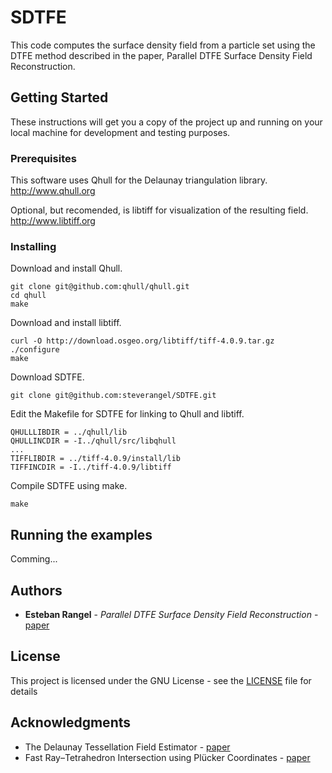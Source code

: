 # SDTFE
This code computes the surface density field from a particle set using the DTFE method described in the paper, Parallel DTFE Surface Density Field Reconstruction.  

## Getting Started

These instructions will get you a copy of the project up and running on your local machine for development and testing purposes.

### Prerequisites

This software uses Qhull for the Delaunay triangulation library. http://www.qhull.org

Optional, but recomended, is libtiff for visualization of the resulting field. http://www.libtiff.org

### Installing

Download and install Qhull.

```
git clone git@github.com:qhull/qhull.git
cd qhull
make
```

Download and install libtiff.

```
curl -O http://download.osgeo.org/libtiff/tiff-4.0.9.tar.gz
./configure
make
```

Download SDTFE.

```
git clone git@github.com:steverangel/SDTFE.git
```

Edit the Makefile for SDTFE for linking to Qhull and libtiff.

```
QHULLLIBDIR = ../qhull/lib 
QHULLINCDIR = -I../qhull/src/libqhull
...
TIFFLIBDIR = ../tiff-4.0.9/install/lib
TIFFINCDIR = -I../tiff-4.0.9/libtiff
```

Compile SDTFE using make.

```
make
```

## Running the examples

Comming...

## Authors

* **Esteban Rangel** - *Parallel DTFE Surface Density Field Reconstruction* - [paper](http://ieeexplore.ieee.org/document/7776476/)

## License

This project is licensed under the GNU License - see the [LICENSE](LICENSE) file for details

## Acknowledgments

* The Delaunay Tessellation Field Estimator - [paper](https://arxiv.org/pdf/astro-ph/0011007.pdf)
* Fast Ray–Tetrahedron Intersection using Plücker Coordinates - [paper](http://citeseerx.ist.psu.edu/viewdoc/download?doi=10.1.1.565.3129&rep=rep1&type=pdf)
